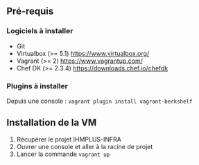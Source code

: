 ## Pré-requis

### Logiciels à installer
- Git    
- Virtualbox (>= 5.1) https://www.virtualbox.org/
- Vagrant (>= 2) https://www.vagrantup.com/
- Chef DK (>= 2.3.4) https://downloads.chef.io/chefdk

### Plugins à installer

Depuis une console : `vagrant plugin install vagrant-berkshelf`

## Installation de la VM

1. Récupérer le projet IHMPLUS-INFRA
2. Ouvrer une console et aller à la racine de projet
2. Lancer la commande `vagrant up` 